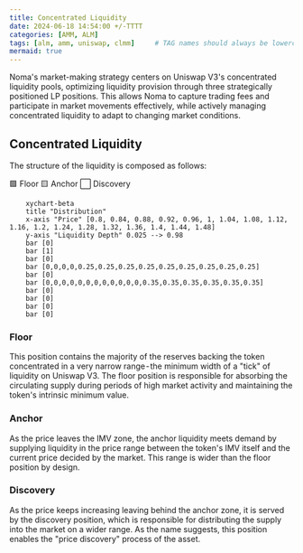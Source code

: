 ```yaml
---
title: Concentrated Liquidity
date: 2024-06-18 14:54:00 +/-TTTT
categories: [AMM, ALM]
tags: [alm, amm, uniswap, clmm]     # TAG names should always be lowercase
mermaid: true
---
```


Noma's market-making strategy centers on Uniswap V3's concentrated liquidity pools, optimizing liquidity provision through three strategically positioned LP positions. This allows Noma to capture trading fees and participate in market movements effectively, while actively managing concentrated liquidity to adapt to changing market conditions.


## Concentrated Liquidity

The structure of the liquidity is composed as follows:

🟩 Floor 
🟨 Anchor 
⬜ Discovery

```mermaid
    xychart-beta
    title "Distribution"
    x-axis "Price" [0.8, 0.84, 0.88, 0.92, 0.96, 1, 1.04, 1.08, 1.12, 1.16, 1.2, 1.24, 1.28, 1.32, 1.36, 1.4, 1.44, 1.48]
    y-axis "Liquidity Depth" 0.025 --> 0.98
    bar [0]
    bar [1]
    bar [0]
    bar [0,0,0,0,0.25,0.25,0.25,0.25,0.25,0.25,0.25,0.25,0.25]
    bar [0]
    bar [0,0,0,0,0,0,0,0,0,0,0,0,0.35,0.35,0.35,0.35,0.35,0.35]
    bar [0]
    bar [0]
    bar [0]
    bar [0]
```  

### Floor
This position contains the majority of the reserves backing the token  concentrated in a very narrow range - the minimum width of a "tick" of liquidity on Uniswap V3. The floor position is responsible for absorbing the circulating supply during periods of high market activity and maintaining the token's intrinsic minimum value.

### Anchor
As the price leaves the IMV zone, the anchor liquidity meets demand by supplying liquidity in the price range between the token's IMV itself and the current price decided by the market. This range is wider than the floor position by design.

### Discovery
As the price keeps increasing leaving behind the anchor zone, it is served by the discovery position, which is responsible for distributing the supply into the market on a wider range. As the name suggests, this position enables the "price discovery" process of the asset.